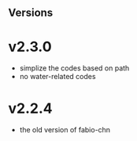 ## Versions

# v2.3.0
- simplize the codes based on path
- no water-related codes

# v2.2.4
- the old version of fabio-chn
